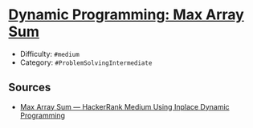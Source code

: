 # [Dynamic Programming: Max Array Sum](https://www.hackerrank.com/challenges/max-array-sum)

- Difficulty:  `#medium`
- Category: `#ProblemSolvingIntermediate`

## Sources

- [Max Array Sum — HackerRank Medium Using Inplace Dynamic Programming](https://iawale.medium.com/max-array-sum-hackerrank-medium-using-inplace-dynamic-programming-215a620d7705)
